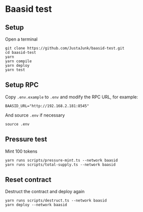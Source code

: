 # Baasid test

## Setup
Open a terminal
```
git clone https://github.com/JustaJunk/baasid-test.git
cd baasid-test
yarn
yarn compile
yarn deploy
yarn test
```

## Setup RPC
Copy `.env.example` to `.env` and modify the RPC URL, for example:
```
BAASID_URL="http://192.168.2.181:8545"
```
And source `.env` if necessary
```
source .env
```

## Pressure test
Mint 100 tokens
```
yarn runs scripts/pressure-mint.ts --network baasid
yarn runs scripts/total-supply.ts --network baasid
```

## Reset contract
Destruct the contract and deploy again
```
yarn runs scripts/destruct.ts --network baasid
yarn deploy --network baasid
```